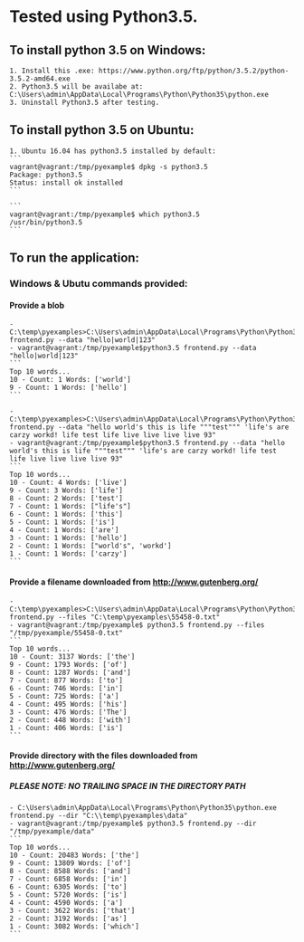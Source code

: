# Tested using Python3.5.

## To install python 3.5 on Windows:
	1. Install this .exe: https://www.python.org/ftp/python/3.5.2/python-3.5.2-amd64.exe
	2. Python3.5 will be availabe at: C:\Users\admin\AppData\Local\Programs\Python\Python35\python.exe
	3. Uninstall Python3.5 after testing.

## To install python 3.5 on Ubuntu:
	1. Ubuntu 16.04 has python3.5 installed by default:
	```
	vagrant@vagrant:/tmp/pyexample$ dpkg -s python3.5
	Package: python3.5
	Status: install ok installed
	```
	
	```
	vagrant@vagrant:/tmp/pyexample$ which python3.5
	/usr/bin/python3.5
	```
	
## To run the application:
### Windows & Ubutu commands provided:
#### Provide a blob 
	- C:\temp\pyexamples>C:\Users\admin\AppData\Local\Programs\Python\Python35\python.exe frontend.py --data "hello|world|123"
	- vagrant@vagrant:/tmp/pyexample$python3.5 frontend.py --data "hello|world|123"
	```	
	Top 10 words...
	10 - Count: 1 Words: ['world']
	9 - Count: 1 Words: ['hello']
	```

	- C:\temp\pyexamples>C:\Users\admin\AppData\Local\Programs\Python\Python35\python.exe frontend.py --data "hello world's this is life """test""" 'life's are carzy workd! life test life live live live live 93"
	- vagrant@vagrant:/tmp/pyexample$python3.5 frontend.py --data "hello world's this is life """test""" 'life's are carzy workd! life test life live live live live 93"
	```
	Top 10 words...
	10 - Count: 4 Words: ['live']
	9 - Count: 3 Words: ['life']
	8 - Count: 2 Words: ['test']
	7 - Count: 1 Words: ["life's"]
	6 - Count: 1 Words: ['this']
	5 - Count: 1 Words: ['is']
	4 - Count: 1 Words: ['are']
	3 - Count: 1 Words: ['hello']
	2 - Count: 1 Words: ["world's", 'workd']
	1 - Count: 1 Words: ['carzy']
	```
	
#### Provide a filename downloaded from http://www.gutenberg.org/
	- C:\temp\pyexamples>C:\Users\admin\AppData\Local\Programs\Python\Python35\python.exe frontend.py --files "C:\temp\pyexamples\55458-0.txt"
	- vagrant@vagrant:/tmp/pyexample$ python3.5 frontend.py --files "/tmp/pyexample/55458-0.txt"
	```	
	Top 10 words...
	10 - Count: 3137 Words: ['the']
	9 - Count: 1793 Words: ['of']
	8 - Count: 1287 Words: ['and']
	7 - Count: 877 Words: ['to']
	6 - Count: 746 Words: ['in']
	5 - Count: 725 Words: ['a']
	4 - Count: 495 Words: ['his']
	3 - Count: 476 Words: ['The']
	2 - Count: 448 Words: ['with']
	1 - Count: 406 Words: ['is']
	```

#### Provide directory with the files downloaded from http://www.gutenberg.org/
##### PLEASE NOTE: NO TRAILING SPACE IN THE DIRECTORY PATH
	- C:\Users\admin\AppData\Local\Programs\Python\Python35\python.exe frontend.py --dir "C:\\temp\pyexamples\data"
	- vagrant@vagrant:/tmp/pyexample$ python3.5 frontend.py --dir "/tmp/pyexample/data"
	```
	Top 10 words...
	10 - Count: 20483 Words: ['the']
	9 - Count: 13809 Words: ['of']
	8 - Count: 8588 Words: ['and']
	7 - Count: 6858 Words: ['in']
	6 - Count: 6305 Words: ['to']
	5 - Count: 5720 Words: ['is']
	4 - Count: 4590 Words: ['a']
	3 - Count: 3622 Words: ['that']
	2 - Count: 3192 Words: ['as']
	1 - Count: 3082 Words: ['which']
	```